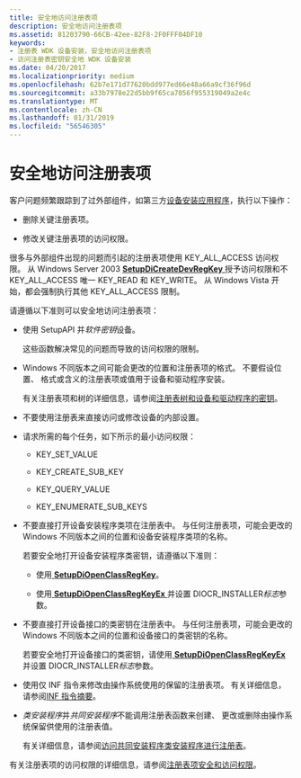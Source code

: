 ```yaml
---
title: 安全地访问注册表项
description: 安全地访问注册表项
ms.assetid: 81203790-66CB-42ee-82F8-2F0FFF04DF10
keywords:
- 注册表 WDK 设备安装，安全地访问注册表项
- 访问注册表密钥安全地 WDK 设备安装
ms.date: 04/20/2017
ms.localizationpriority: medium
ms.openlocfilehash: 62b7e171d77620bdd977ed66e48a66a9cf36f96d
ms.sourcegitcommit: a33b7978e22d5bb9f65ca7056f955319049a2e4c
ms.translationtype: MT
ms.contentlocale: zh-CN
ms.lasthandoff: 01/31/2019
ms.locfileid: "56546305"
---
```

# <a name="accessing-registry-keys-safely"></a>安全地访问注册表项


客户问题频繁跟踪到了过外部组件，如第三方[设备安装应用程序](writing-a-device-installation-application.md)，执行以下操作：

-   删除关键注册表项。

-   修改关键注册表项的访问权限。

很多与外部组件出现的问题而引起的注册表项使用 KEY_ALL_ACCESS 访问权限。 从 Windows Server 2003 [ **SetupDiCreateDevRegKey** ](https://msdn.microsoft.com/library/windows/hardware/ff550973)授予访问权限和不 KEY_ALL_ACCESS 唯一 KEY_READ 和 KEY_WRITE。 从 Windows Vista 开始，都会强制执行其他 KEY_ALL_ACCESS 限制。

请遵循以下准则可以安全地访问注册表项：

-   使用 SetupAPI 并*软件密钥*设备。

    这些函数解决常见的问题而导致的访问权限的限制。

-   Windows 不同版本之间可能会更改的位置和注册表项的格式。 不要假设位置、 格式或含义的注册表项或值用于设备和驱动程序安装。

    有关注册表项和树的详细信息，请参阅[注册表树和设备和驱动程序的密钥](registry-trees-and-keys.md)。

-   不要使用注册表来直接访问或修改设备的内部设置。

-   请求所需的每个任务，如下所示的最小访问权限：

    -   KEY_SET_VALUE

    -   KEY_CREATE_SUB_KEY

    -   KEY_QUERY_VALUE

    -   KEY_ENUMERATE_SUB_KEYS

-   不要直接打开设备安装程序类项在注册表中。 与任何注册表项，可能会更改的 Windows 不同版本之间的位置和设备安装程序类项的名称。

    若要安全地打开设备安装程序类密钥，请遵循以下准则：

    -   使用[ **SetupDiOpenClassRegKey**](https://msdn.microsoft.com/library/windows/hardware/ff552065)。

    -   使用[ **SetupDiOpenClassRegKeyEx** ](https://msdn.microsoft.com/library/windows/hardware/ff552067)并设置 DIOCR_INSTALLER*标志*参数。

-   不要直接打开设备接口的类密钥在注册表中。 与任何注册表项，可能会更改的 Windows 不同版本之间的位置和设备接口的类密钥的名称。

    若要安全地打开设备接口的类密钥，请使用[ **SetupDiOpenClassRegKeyEx** ](https://msdn.microsoft.com/library/windows/hardware/ff552067)并设置 DIOCR_INSTALLER*标志*参数。

-   使用仅 INF 指令来修改由操作系统使用的保留的注册表项。 有关详细信息，请参阅[INF 指令摘要](summary-of-inf-directives.md)。

-   *类安装程序*并*共同安装程序*不能调用注册表函数来创建、 更改或删除由操作系统保留供使用的注册表值。

    有关详细信息，请参阅[访问共同安装程序类安装程序进行注册表](accessing-the-registry-by-class-installers-and-co-installers.md)。

有关注册表项的访问权限的详细信息，请参阅[注册表项安全和访问权限](https://go.microsoft.com/fwlink/p/?linkid=194542)。

 

 






